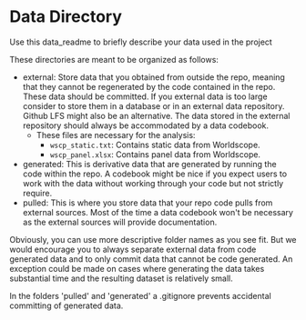 # Data Directory
Use this data_readme to briefly describe your data used in the project

These directories are meant to be organized as follows:
- external: Store data that you obtained from outside the repo, meaning that
  they cannot be regenerated by the code contained in the repo. These data
  should be committed. If you external data is too large consider to store 
  them in a database or in an external data repository. 
  Github LFS might also be an alternative. The data stored in the external
  repository should always be accommodated by a data codebook.
  - These files are necessary for the analysis:
    - `wscp_static.txt`: Contains static data from Worldscope.
    - `wscp_panel.xlsx`: Contains panel data from Worldscope.
- generated: This is derivative data that are generated by running the code 
  within the repo. A codebook might be nice if you expect users to work with
  the data without working through your code but not strictly require.
- pulled: This is where you store data that your repo code pulls from external
  sources. Most of the time a data codebook won't be necessary as the external
  sources will provide documentation.
  
Obviously, you can use more descriptive folder names as you see fit. But we would encourage you to always separate external data from code generated data and to only commit data that cannot be code generated. An exception could be made on cases where generating the data takes substantial time and the resulting dataset is relatively small.

In the folders 'pulled' and 'generated' a .gitignore prevents accidental committing of generated data.  